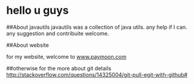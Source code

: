 hello u guys
===========
##About javautils
javautils was a collection of java utils. 
any help if I can.
any suggestion and contribuite welcome.

##About website

for my website, welcome to
www.paymoon.com

##otherwise
for the more about git details
http://stackoverflow.com/questions/14325004/git-pull-egit-with-github#
